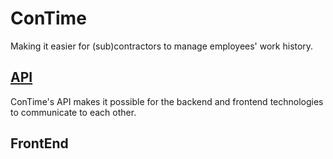 # ConTime
Making it easier for (sub)contractors to manage employees' work history.

## [API](https://github.com/matxa/ConTime_OLD/edit/main/api)
ConTime's API makes it possible for the backend and frontend technologies to communicate to each other.

## FrontEnd
